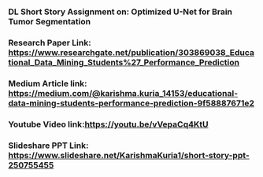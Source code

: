 ### DL Short Story Assignment on: Optimized U-Net for Brain Tumor Segmentation 
### Research Paper Link: https://www.researchgate.net/publication/303869038_Educational_Data_Mining_Students%27_Performance_Prediction
### Medium Article link: https://medium.com/@karishma.kuria_14153/educational-data-mining-students-performance-prediction-9f58887671e2
### Youtube Video link:https://youtu.be/vVepaCq4KtU
### Slideshare PPT Link: https://www.slideshare.net/KarishmaKuria1/short-story-ppt-250755455
